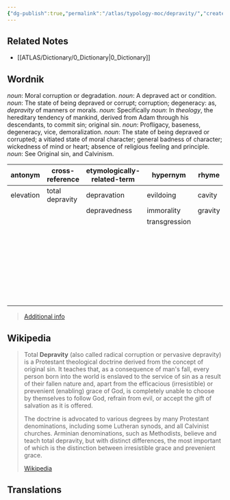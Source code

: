 ```yaml
---
{"dg-publish":true,"permalink":"/atlas/typology-moc/depravity/","created":"","updated":"2023-03-08T08:28:53.715+01:00"}
---
```



## Related Notes 
- [[ATLAS/Dictionary/0_Dictionary\|0_Dictionary]]


## Wordnik
*noun*: Moral corruption or degradation.
*noun*: A depraved act or condition.
*noun*: The state of being depraved or corrupt; corruption; degeneracy: as, <em>depravity</em> of manners or morals.
*noun*: Specifically
*noun*: In <em>theology</em>, the hereditary tendency of mankind, derived from Adam through his descendants, to commit sin; original sin.
*noun*: Profligacy, baseness, degeneracy, vice, demoralization.
*noun*: The state of being depraved or corrupted; a vitiated state of moral character; general badness of character; wickedness of mind or heart; absence of religious feeling and principle.
*noun*: See <er>Original sin</er>, and <er>Calvinism</er>.

| antonym |cross-reference |etymologically-related-term |hypernym |rhyme |same-context |synonym |
| --- | --- | --- | --- | --- | --- | --- |
| elevation | total depravity | depravation | evildoing | cavity | avarice | abandon |
|  |  | depravedness | immorality | gravity | barbarity | abandonment |
|  |  |  | transgression |  | baseness | abjection |
|  |  |  |  |  | corruption | abjectness |
|  |  |  |  |  | cruelty | abominableness |
|  |  |  |  |  | degradation | atrociousness |
|  |  |  |  |  | dishonesty | baseness |
|  |  |  |  |  | hypocrisy | beggarliness |
|  |  |  |  |  | immorality | contamination |
|  |  |  |  |  | impiety | contemptibility |

> [Additional info](https://www.wordnik.com/words/depravity)


## Wikipedia 
> Total **Depravity** (also called radical corruption or pervasive depravity) is a Protestant theological doctrine derived from the concept of original sin. It teaches that, as a consequence of man's fall, every person born into the world is enslaved to the service of sin as a result of their fallen nature and, apart from the efficacious (irresistible) or prevenient (enabling) grace of God, is completely unable to choose by themselves to follow God, refrain from evil, or accept the gift of salvation as it is offered.
>
> The doctrine is advocated to various degrees by many Protestant denominations, including some Lutheran synods, and all Calvinist churches. Arminian denominations, such as Methodists, believe and teach total depravity, but with distinct differences, the most important of which is the distinction between irresistible grace and prevenient grace.
>
> [Wikipedia](https://en.wikipedia.org/wiki/Total%20depravity)

## Translations 

